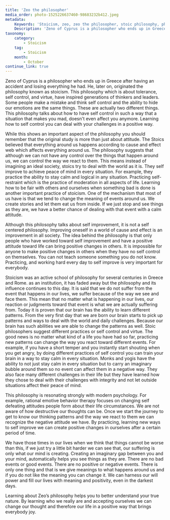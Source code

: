 ```yaml
---
title: 'Zeo the philosopher'
media_order: photo-1525226637460-98683232b412.jpeg
metadata:
    Keywords: 'Stoicism, zeo, zeo the philosopher, stoic philosophy, philosophy, lifestyle'
    Description: 'Zeno of Cyprus is a philosopher who ends up in Greece after having an accident and losing everything he had. He, later on, originated the philosophy known as stoicism. This philosophy which is about tolerance, self control, and virtue, have inspired generations of thinkers and leaders. Some people make a mistake and think self control and the ability to hide our emotions are the same things. These are actually two different things. This philosophy talks about how to have self control in such a way that a situation that makes you mad, doesn''t even affect you anymore. Learning how to self control you can deal with your challenges in a positive way. '
taxonomy:
    category:
        - Stoicism
    tag:
        - Stoicism
    month:
        - October
continue_link: true
---
```


Zeno of Cyprus is a philosopher who ends up in Greece after having an accident and losing everything he had. He, later on, originated the philosophy known as stoicism.  This philosophy which is about tolerance, self control, and virtue, have inspired generations of thinkers and leaders.  Some people make a mistake and think self control and the ability to hide our emotions are the same things. These are actually two different things. This philosophy talks about how to have self control in such a way that a situation that makes you mad, doesn't even affect you anymore. Learning how to self control you can deal with your challenges in a positive way. 

While this shows an important aspect of the philosophy you should remember that the original study is more than just about attitude. The Stoics believed that everything around us happens according to cause and effect web which affects everything around us. The philosophy suggests that although we can not have any control over the things that happen around us, we can control the way we react to them. This means instead of imagining an ideal society, stoics try to deal with the world as it is. They self improve to achieve peace of mind in every situation. For example, they practice the ability to stay calm and logical in any situation. Practicing self- restraint which is the practice of moderation in all aspects of life. Learning how to be fair with others and ourselves when something bad is done is another important practice of stoicism. One of the mechanism that most of us have is that we tend to change the meaning of events around us. We create stories and let them eat us from inside. If we just stop and see things as they are, we have a better chance of dealing with that event with a calm attitude.

Although this philosophy talks about self improvement, it is not a self centered philosophy. Improving oneself in a world of cause and effect is an improvement in all society. The idea behind the philosophy is that only people who have worked toward self improvement and have a positive attitude toward life can bring positive changes in others. It is impossible for anyone to make positive changes in others when they have no self control on themselves. You can not teach someone something you do not know. Practicing, and working hard every day to self improve is very important for everybody.

Stoicism was an active school of philosophy for several centuries in Greece and Rome. as an institution, it has faded away but the philosophy and its influence  continues to this day. It is said that we do not suffer from the event that happens in our lives, we suffer because of the way we see and face them. This mean that no matter what is happening in our lives, our reaction or judgments toward that event is what we are actually suffering from. Today it is proven that our brain has the ability to learn different patterns. From the very first day that we are born our brain starts to pick up patterns and ways to deal with the world and daily challenges. Because our brain has such abilities we are able to change the patterns as well. Stoic philosophers suggest different practices or self control and virtue.  The good news is no matter what kind of a life you have had so far, practicing new patterns can change the way you react toward different events. For example, if you have a short temper and you instantly start shouting when you get angry, by doing different practices of self control you can train your brain in a way to stay calm in every situation. Monks and yogis have the ability to not just stay calm in every situation but to carry an imaginary bubble around them so no event can affect them in a negative way. They also face many different challenges in their life but they have learned how they chose to deal with their challenges with integrity and not let outside situations affect their peace of mind. 

This philosophy is resonating strongly with modern psychology. For example, rational emotive behavior therapy focuses on changing self defeating attitudes people form about their life circumstances. We are not aware of how destructive our thoughts can be. Once we start the journey to get to know our thinking patterns and the way we react to them we can recognize the negative attitude we have. By practicing, learning new ways to self improve we can create positive changes in ourselves after a certain period of time.

We have those times in our lives when we think that things cannot be worse than this, if we just try a little bit harder we can see that, our suffering is only what our mind is creating. Creating an imaginary gap between you and your mind, automatically helps you see things as they are. There are no bad events or good events. There are no positive or negative events. There is only one thing and that is we give meanings to what happens around us and if you do not like the meaning you can change it. We can harness our will power and fill our lives with meaning and positivity, even in the darkest days.


Learning about Zeo’s philosophy helps you to better understand your true nature. By learning who we really are and accepting ourselves we can change our thought and therefore our life in a positive way that brings everybody joy.